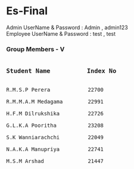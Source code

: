 # Es-Final

Admin UserName & Password : Admin  ,  admin123 <br>
Employee UserName & Password : test  ,  test


### Group Members - V
<pre>
<h3>Student Name          Index No</h3>
R.M.S.P Perera            22700<br>
R.M.M.A.M Medagama        22991<br>
H.F.M Dilrukshika         22726<br>
G.L.K.A Pooritha          23208<br>
S.K Wanniarachchi         22049<br>
N.A.K.A Manupriya         22741<br>
M.S.M Arshad              21447


</pre>
